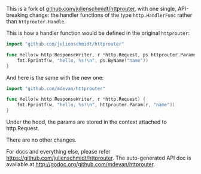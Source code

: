 
This is a fork of [github.com/julienschmidt/httprouter](https://github.com/julienschmidt/httprouter),
with one single, API-breaking change: the handler functions of the type
`http.HandlerFunc` rather than `httprouter.Handle`.

This is how a handler function would be defined in the original `httprouter`:

```go
import "github.com/julienschmidt/httprouter"

func Hello(w http.ResponseWriter, r *http.Request, ps httprouter.Params) {
    fmt.Fprintf(w, "hello, %s!\n", ps.ByName("name"))
}
```

And here is the same with the new one:

```go
import "github.com/mdevan/httprouter"

func Hello(w http.ResponseWriter, r *http.Request) {
    fmt.Fprintf(w, "hello, %s!\n", httprouter.Param(r, "name"))
}
```

Under the hood, the params are stored in the context attached to http.Request.

There are no other changes.

For docs and everything else, please refer https://github.com/julienschmidt/httprouter.
The auto-generated API doc is available at http://godoc.org/github.com/mdevan/httprouter.



